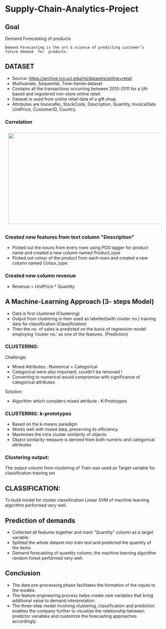 # Supply-Chain-Analytics-Project

 ## Goal
  Demand Forecasting of products
  
  
    Demand Forecasting is the art & science of predicting customer’s future demand  for  products.
 
 ## DATASET
 
 - Source: https://archive.ics.uci.edu/ml/datasets/online+retail
 - Multivariate, Sequential, Time-Series dataset
 - Contains all the transactions occurring between 2010-2011 for a UK-based and registered non-store online retail.
 - Dataset is used from online retail data of a gift shop.
 - Attributes are InvoiceNo, StockCode, Description, Quantity, InvoiceDate UnitPrice, CustomerID, Country.
### Correlation

<p align="center">
<img src="[https://github.com/Oprishri/Supply-Chain-Analytics-Project/blob/master/images/correlation.PNG](https://github.com/Sonam-patel200/Supply-Chain-Analytics-Project/blob/main/correlation.PNG)" alt="" width="600" height="300" style="vertical-align:top; margin:10px">
 </p>
 
### Created new features from text column "Description"

 - Picked out the nouns from every rows using POS tagger for product name and created a new column named Product_type
 - Picked out colour of the product from each rows and created a new column named Colour_type
 
### Created new column revenue
 
 - Revenue = UnitPrice * Quantity
 
## A Machine-Learning Approach (3- steps Model)

- Data is first clustered (Clustering)
- Output from clustering is then used as labelled(with cluster no.) training data for classification (Classification)
- Then the no. of sales is predicted on the basis of regression model employing ‘cluster no.’ as one of the features. (Prediction)

### CLUSTERING:

 Challenge:
 - Mixed Attributes : Numerical + Categorical
 - Categorical were also important, couldn’t be removed !
 - Converting to numerical would compromise with significance of categorical attributes 
 
Solution:
 - Algorithm which considers mixed attribute : K-Prototypes

### CLUSTERING: k-prototypes

- Based on the k-means paradigm
- Works well with mixed data, preserving its efficiency.
- Maximises the intra cluster similarity of objects
- Object similarity measure is derived from both numeric and categorical attributes

### Clustering output:

 The output column from clustering of Train was used as Target variable for classification training set 
 
## CLASSIFICATION: 

 To build model for cluster classification
 Linear SVM of machine learning algorithm performed very well.
 
 ## Prediction of demands
 
  - Collected all features together and mark "Quantity" column as a target variable.
  - Splitted the whole dataset into train test and predicted the quantity of the items
  - Demand forecasting of quantity column, the machine learning algorithm random forest performed very well.

## Conclusion

- The data pre-processing phase facilitates the formation of the inputs to the models.
- The feature engineering process helps create new variables that bring additional value to demand interpretation.
- The three-step model involving clustering, classification and prediction enables the company further to visualize the relationship between predictor variables and customize the forecasting approaches accordingly.






